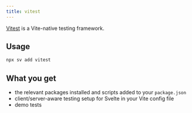 ```yaml
---
title: vitest
---
```


[Vitest](https://vitest.dev/) is a Vite-native testing framework.

## Usage

```bash
npx sv add vitest
```

## What you get

- the relevant packages installed and scripts added to your `package.json`
- client/server-aware testing setup for Svelte in your Vite config file
- demo tests
